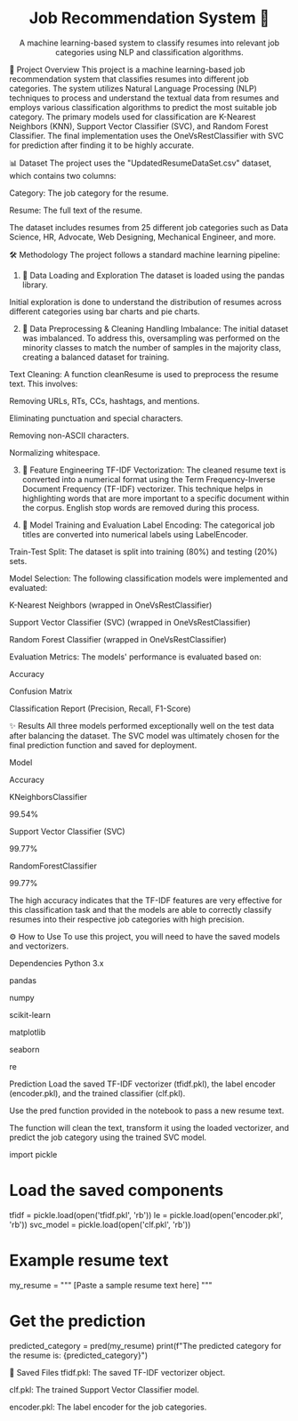 <div align="center">
<h1> Job Recommendation System 🤖</h1>
<p>
A machine learning-based system to classify resumes into relevant job categories using NLP and classification algorithms.
</p>
</div>

🚀 Project Overview
This project is a machine learning-based job recommendation system that classifies resumes into different job categories. The system utilizes Natural Language Processing (NLP) techniques to process and understand the textual data from resumes and employs various classification algorithms to predict the most suitable job category. The primary models used for classification are K-Nearest Neighbors (KNN), Support Vector Classifier (SVC), and Random Forest Classifier. The final implementation uses the OneVsRestClassifier with SVC for prediction after finding it to be highly accurate.

📊 Dataset
The project uses the "UpdatedResumeDataSet.csv" dataset, which contains two columns:

Category: The job category for the resume.

Resume: The full text of the resume.

The dataset includes resumes from 25 different job categories such as Data Science, HR, Advocate, Web Designing, Mechanical Engineer, and more.

🛠️ Methodology
The project follows a standard machine learning pipeline:

1. 📂 Data Loading and Exploration
The dataset is loaded using the pandas library.

Initial exploration is done to understand the distribution of resumes across different categories using bar charts and pie charts.

2. 🧹 Data Preprocessing & Cleaning
Handling Imbalance: The initial dataset was imbalanced. To address this, oversampling was performed on the minority classes to match the number of samples in the majority class, creating a balanced dataset for training.

Text Cleaning: A function cleanResume is used to preprocess the resume text. This involves:

Removing URLs, RTs, CCs, hashtags, and mentions.

Eliminating punctuation and special characters.

Removing non-ASCII characters.

Normalizing whitespace.

3. 🔬 Feature Engineering
TF-IDF Vectorization: The cleaned resume text is converted into a numerical format using the Term Frequency-Inverse Document Frequency (TF-IDF) vectorizer. This technique helps in highlighting words that are more important to a specific document within the corpus. English stop words are removed during this process.

4. 🧠 Model Training and Evaluation
Label Encoding: The categorical job titles are converted into numerical labels using LabelEncoder.

Train-Test Split: The dataset is split into training (80%) and testing (20%) sets.

Model Selection: The following classification models were implemented and evaluated:

K-Nearest Neighbors (wrapped in OneVsRestClassifier)

Support Vector Classifier (SVC) (wrapped in OneVsRestClassifier)

Random Forest Classifier (wrapped in OneVsRestClassifier)

Evaluation Metrics: The models' performance is evaluated based on:

Accuracy

Confusion Matrix

Classification Report (Precision, Recall, F1-Score)

✨ Results
All three models performed exceptionally well on the test data after balancing the dataset. The SVC model was ultimately chosen for the final prediction function and saved for deployment.

Model

Accuracy

KNeighborsClassifier

99.54%

Support Vector Classifier (SVC)

99.77%

RandomForestClassifier

99.77%

The high accuracy indicates that the TF-IDF features are very effective for this classification task and that the models are able to correctly classify resumes into their respective job categories with high precision.

⚙️ How to Use
To use this project, you will need to have the saved models and vectorizers.

Dependencies
Python 3.x

pandas

numpy

scikit-learn

matplotlib

seaborn

re

Prediction
Load the saved TF-IDF vectorizer (tfidf.pkl), the label encoder (encoder.pkl), and the trained classifier (clf.pkl).

Use the pred function provided in the notebook to pass a new resume text.

The function will clean the text, transform it using the loaded vectorizer, and predict the job category using the trained SVC model.

import pickle

# Load the saved components
tfidf = pickle.load(open('tfidf.pkl', 'rb'))
le = pickle.load(open('encoder.pkl', 'rb'))
svc_model = pickle.load(open('clf.pkl', 'rb'))

# Example resume text
my_resume = """
[Paste a sample resume text here]
"""

# Get the prediction
predicted_category = pred(my_resume)
print(f"The predicted category for the resume is: {predicted_category}")

💾 Saved Files
tfidf.pkl: The saved TF-IDF vectorizer object.

clf.pkl: The trained Support Vector Classifier model.

encoder.pkl: The label encoder for the job categories.
